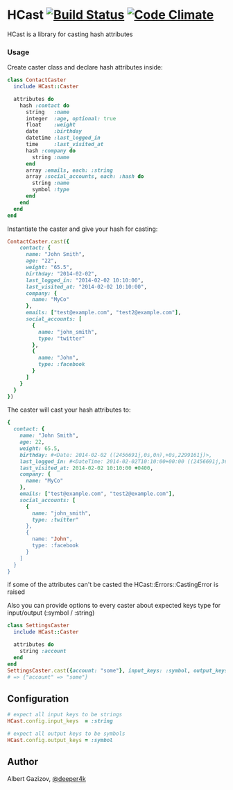 # HCast [![Build Status](https://travis-ci.org/AlbertGazizov/hcast.png)](https://travis-ci.org/AlbertGazizov/hcast) [![Code Climate](https://codeclimate.com/github/AlbertGazizov/hcast.png)](https://codeclimate.com/github/AlbertGazizov/hcast)



HCast is a library for casting hash attributes

### Usage

Create caster class and declare hash attributes inside:
```ruby
class ContactCaster
  include HCast::Caster

  attributes do
    hash :contact do
      string   :name
      integer  :age, optional: true
      float    :weight
      date     :birthday
      datetime :last_logged_in
      time     :last_visited_at
      hash :company do
        string :name
      end
      array :emails, each: :string
      array :social_accounts, each: :hash do
        string :name
        symbol :type
      end
    end
  end
end
```
Instantiate the caster and give your hash for casting:
```ruby
ContactCaster.cast({
    contact: {
      name: "John Smith",
      age: "22",
      weight: "65.5",
      birthday: "2014-02-02",
      last_logged_in: "2014-02-02 10:10:00",
      last_visited_at: "2014-02-02 10:10:00",
      company: {
        name: "MyCo"
      },
      emails: ["test@example.com", "test2@example.com"],
      social_accounts: [
        {
          name: "john_smith",
          type: "twitter"
        },
        {
          name: "John",
          type: :facebook
        }
      ]
    }
  }
})
```
The caster will cast your hash attributes to:
```ruby
{
  contact: {
    name: "John Smith",
    age: 22,
    weight: 65.5,
    birthday: #<Date: 2014-02-02 ((2456691j,0s,0n),+0s,2299161j)>,
    last_logged_in: #<DateTime: 2014-02-02T10:10:00+00:00 ((2456691j,36600s,0n),+0s,2299161j)>,
    last_visited_at: 2014-02-02 10:10:00 +0400,
    company: {
      name: "MyCo"
    },
    emails: ["test@example.com", "test2@example.com"],
    social_accounts: [
      {
        name: "john_smith",
        type: :twitter"
      },
      {
        name: "John",
        type: :facebook
      }
    ]
  }
}
```

if some of the attributes can't be casted the HCast::Errors::CastingError is raised


Also you can provide options to every caster about expected keys type for input/output (:symbol / :string)

```ruby
class SettingsCaster
  include HCast::Caster

  attributes do
    string :account
  end
end
SettingsCaster.cast({account: "some"}, input_keys: :symbol, output_keys: :string)
# => {"account" => "some"}
```


## Configuration


```ruby
# expect all input keys to be strings
HCast.config.input_keys  = :string

# expect all output keys to be symbols
HCast.config.output_keys = :symbol
```

## Author
Albert Gazizov, [@deeper4k](https://twitter.com/deeper4k)
